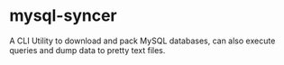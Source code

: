 # mysql-syncer
A CLI Utility to download and pack MySQL databases, can also execute queries and dump data to pretty text files.
